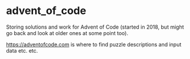 # advent_of_code
Storing solutions and work for Advent of Code (started in 2018, but might go back and look at older ones at some point too).

https://adventofcode.com is where to find puzzle descriptions and input data etc. etc.
